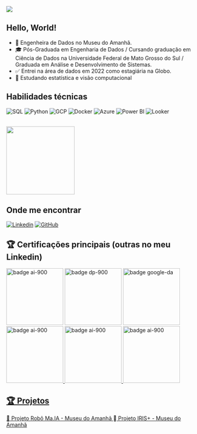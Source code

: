 ![](https://komarev.com/ghpvc/?username=chandrasantos&color=006bed)

## Hello, World!
- 💼 Engenheira de Dados no Museu do Amanhã.
- 🎓 Pós-Graduada em Engenharia de Dados / Cursando graduação em Ciência de Dados na Universidade Federal de Mato Grosso do Sul / Graduada em Análise e Desenvolvimento de Sistemas.
- ✅ Entrei na área de dados em 2022 como estagiária na Globo.
- 🌱 Estudando estatística e visão computacional

## Habilidades técnicas

![SQL](https://img.icons8.com/?size=100&id=13406&format=png&color=000000)
![Python](https://img.icons8.com/?size=100&id=13441&format=png&color=000000)
![GCP](https://img.icons8.com/?size=100&id=WHRLQdbEXQ16&format=png&color=000000)
![Docker](https://img.icons8.com/?size=100&id=zFAYIdFZlGxP&format=png&color=000000)
![Azure](https://img.icons8.com/?size=100&id=VLKafOkk3sBX&format=png&color=000000)
![Power BI](https://img.icons8.com/?size=100&id=qYfwpsRXEcpc&format=png&color=000000)
![Looker](https://img.icons8.com/?size=100&id=SruJhzn0nnLl&format=png&color=000000)

<br/>

<a href="https://github.com/iuricode" title="Perfil da Chandra">
  <img height="180em" src="https://github-readme-stats.vercel.app/api?username=chandrasantos&theme=dracula&show_icons=true" />
</a>

## Onde me encontrar

[![Linkedin](https://img.shields.io/badge/-chandrasantos-blue?style=flat-square&logo=Linkedin&logoColor=white&link=LINK-DO-SEU-LINKEDIN)](https://www.linkedin.com/in/chandrasantos/)
[![GitHub](https://img.shields.io/github/followers/chandrasantos?label=follow&style=social)](https://github.com/chandrasantos/)









## 🏆 Certificações principais (outras no meu Linkedin) 
<a href="https://www.credly.com/badges/1b876871-7c6f-413a-a63b-27ebf8b2f58f/public_url"><img src="https://images.credly.com/size/340x340/images/4136ced8-75d5-4afb-8677-40b6236e2672/azure-ai-fundamentals-600x600.png" alt="badge ai-900" width="150px" text-align="center"></a>
<a href="https://www.credly.com/badges/236d3d66-ac01-493b-be58-3f67b1e6f29c/public_url"><img src="https://images.credly.com/size/340x340/images/70eb1e3f-d4de-4377-a062-b20fb29594ea/azure-data-fundamentals-600x600.png" alt="badge dp-900" width="150px" text-align="center"></a>
<a href="https://www.credly.com/earner/earned/badge/18e963fc-2dc6-411b-8c42-eca677fce71b"><img src="https://images.credly.com/size/340x340/images/975f4562-83b7-4652-9cd8-4490a68441be/image.png" alt="badge google-da" width="150px" text-align="center"></a>
<a href="https://www.credly.com/earner/earned/badge/6b6f134d-1d52-4f3a-97e8-cbbccd3f8201"><img src="https://images.credly.com/size/340x340/images/d6f49507-e2f2-4c97-bcfb-c83c207b8a5c/image.png" alt="badge ai-900" width="150px" text-align="center">
</a>
<a href="https://www.credly.com/badges/7469472c-c30a-46ab-a459-8d98173a50fb/public_url"><img src="https://images.credly.com/size/340x340/images/9a13a2d2-c007-4260-81bd-bf5d1ffb9223/image.png" alt="badge ai-900" width="150px" text-align="center">
</a>
<a href="https://www.credly.com/earner/earned/badge/dbaac548-1fe3-42ff-abd3-c4cceb217b11"><img src="https://images.credly.com/size/340x340/images/c5d44d75-9370-43fa-92a6-63e48bb6564f/62056_badges_EducationTraining_Learn_Programming.png" alt="badge ai-900" width="150px" text-align="center"> 


## 🏆 Projetos
📌<a href="https://www.linkedin.com/feed/update/urn:li:activity:7258154689744044032/?updateEntityUrn=urn%3Ali%3Afs_feedUpdate%3A%28V2%2Curn%3Ali%3Aactivity%3A7258154689744044032%29" target="_blank"> Projeto Robô Ma.IA - Museu do Amanhã </a>
📌<a href="https://www.terra.com.br/byte/ibm-e-museu-do-amanha-lancam-experiencia-pioneira-em-inteligencia-artificial,4ac8812bf6a487397ce7d67cfdd04a698wvjj4r4.html#google_vignette" target="_blank"> Projeto IRIS+ - Museu do Amanhã </a>

